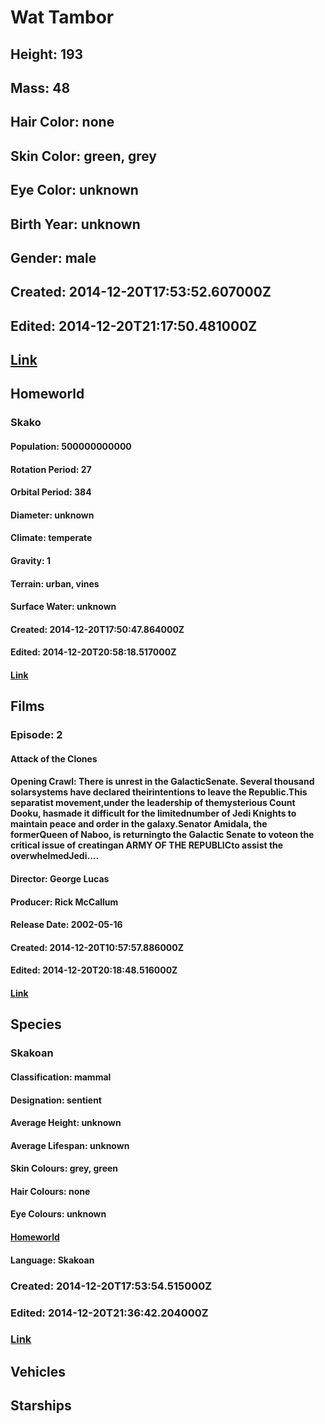 # Wat Tambor
## Height: 193
## Mass: 48
## Hair Color: none
## Skin Color: green, grey
## Eye Color: unknown
## Birth Year: unknown
## Gender: male
## Created: 2014-12-20T17:53:52.607000Z
## Edited: 2014-12-20T21:17:50.481000Z
## [Link](https://swapi.dev/api/people/76/)
## Homeworld
### Skako
#### Population: 500000000000
#### Rotation Period: 27
#### Orbital Period: 384
#### Diameter: unknown
#### Climate: temperate
#### Gravity: 1
#### Terrain: urban, vines
#### Surface Water: unknown
#### Created: 2014-12-20T17:50:47.864000Z
#### Edited: 2014-12-20T20:58:18.517000Z
#### [Link](https://swapi.dev/api/planets/56/)
## Films
### Episode: 2
#### Attack of the Clones
#### Opening Crawl: There is unrest in the GalacticSenate. Several thousand solarsystems have declared theirintentions to leave the Republic.This separatist movement,under the leadership of themysterious Count Dooku, hasmade it difficult for the limitednumber of Jedi Knights to maintain peace and order in the galaxy.Senator Amidala, the formerQueen of Naboo, is returningto the Galactic Senate to voteon the critical issue of creatingan ARMY OF THE REPUBLICto assist the overwhelmedJedi....
#### Director: George Lucas
#### Producer: Rick McCallum
#### Release Date: 2002-05-16
#### Created: 2014-12-20T10:57:57.886000Z
#### Edited: 2014-12-20T20:18:48.516000Z
#### [Link](https://swapi.dev/api/films/5/)
## Species
### Skakoan
#### Classification: mammal
#### Designation: sentient
#### Average Height: unknown
#### Average Lifespan: unknown
#### Skin Colours: grey, green
#### Hair Colours: none
#### Eye Colours: unknown
#### [Homeworld](https://swapi.dev/api/planets/56/)
#### Language: Skakoan
### Created: 2014-12-20T17:53:54.515000Z
### Edited: 2014-12-20T21:36:42.204000Z
### [Link](https://swapi.dev/api/species/33/)
## Vehicles
## Starships